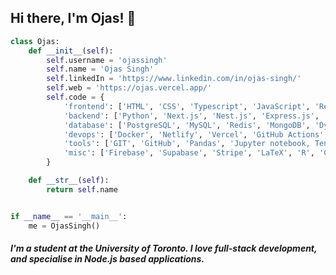 ## Hi there, I'm Ojas! 👋


```python
class Ojas:
    def __init__(self):
        self.username = 'ojassingh'
        self.name = 'Ojas Singh'
        self.linkedIn = 'https://www.linkedin.com/in/ojas-singh/'
        self.web = 'https://ojas.vercel.app/'
        self.code = {
            'frontend': ['HTML', 'CSS', 'Typescript', 'JavaScript', 'ReactJS', 'VueJS', 'Nextjs', 'TailWind'],
            'backend': ['Python', 'Next.js', 'Nest.js', 'Express.js', 'NodeJS'],
            'database': ['PostgreSQL', 'MySQL', 'Redis', 'MongoDB', 'DynamoDB'],
            'devops': ['Docker', 'Netlify', 'Vercel', 'GitHub Actions', 'AWS', 'Heroku'],
            'tools': ['GIT', 'GitHub', 'Pandas', 'Jupyter notebook, TensorFlow, NumPy'],
            'misc': ['Firebase', 'Supabase', 'Stripe', 'LaTeX', 'R', 'CockroachDB']
        }

    def __str__(self):
        return self.name


if __name__ == '__main__':
    me = OjasSingh()
```

##### I'm a student at the University of Toronto. I love full-stack development, and specialise in Node.js based applications.
